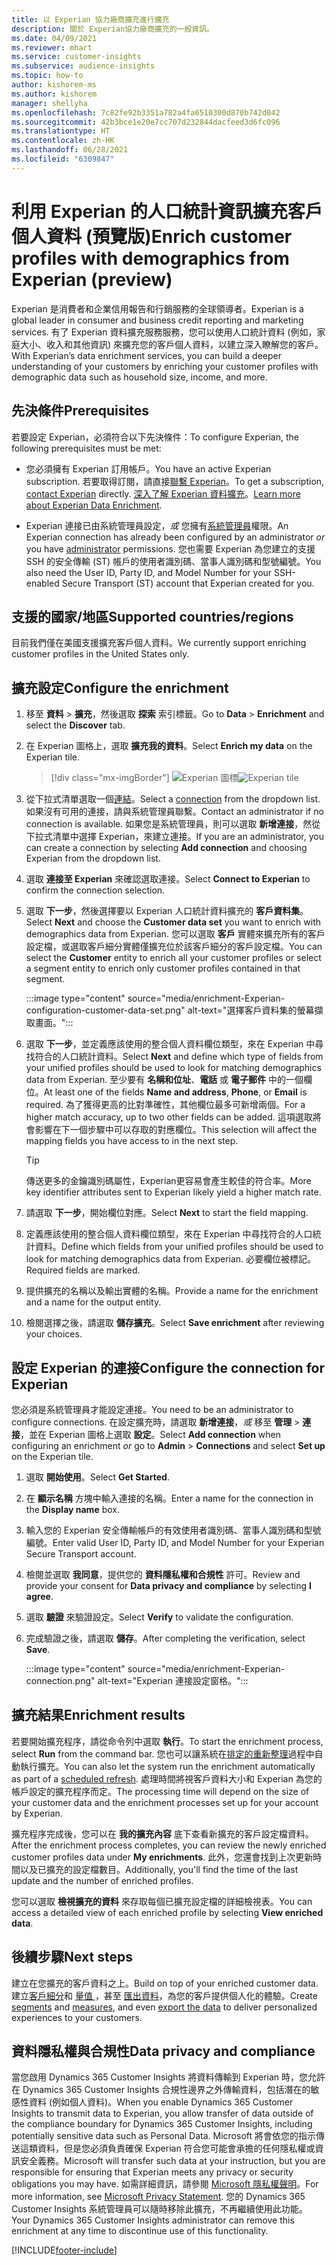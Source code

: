 ```yaml
---
title: 以 Experian 協力廠商擴充進行擴充
description: 關於 Experian協力廠商擴充的一般資訊。
ms.date: 04/09/2021
ms.reviewer: mhart
ms.service: customer-insights
ms.subservice: audience-insights
ms.topic: how-to
author: kishorem-ms
ms.author: kishorem
manager: shellyha
ms.openlocfilehash: 7c82fe92b3351a782a4fa6510300d870b742d042
ms.sourcegitcommit: 42b3bce1e20e7cc707d232844dacfeed3d6fc096
ms.translationtype: HT
ms.contentlocale: zh-HK
ms.lasthandoff: 06/28/2021
ms.locfileid: "6309847"
---
```

# <a name="enrich-customer-profiles-with-demographics-from-experian-preview"></a><span data-ttu-id="33eb2-103">利用 Experian 的人口統計資訊擴充客戶個人資料 (預覽版)</span><span class="sxs-lookup"><span data-stu-id="33eb2-103">Enrich customer profiles with demographics from Experian (preview)</span></span>

<span data-ttu-id="33eb2-104">Experian 是消費者和企業信用報告和行銷服務的全球領導者。</span><span class="sxs-lookup"><span data-stu-id="33eb2-104">Experian is a global leader in consumer and business credit reporting and marketing services.</span></span> <span data-ttu-id="33eb2-105">有了 Experian 資料擴充服務服務，您可以使用人口統計資料 (例如，家庭大小、收入和其他資訊) 來擴充您的客戶個人資料，以建立深入瞭解您的客戶。</span><span class="sxs-lookup"><span data-stu-id="33eb2-105">With Experian’s data enrichment services, you can build a deeper understanding of your customers by enriching your customer profiles with demographic data such as household size, income, and more.</span></span>

## <a name="prerequisites"></a><span data-ttu-id="33eb2-106">先決條件</span><span class="sxs-lookup"><span data-stu-id="33eb2-106">Prerequisites</span></span>

<span data-ttu-id="33eb2-107">若要設定 Experian，必須符合以下先決條件：</span><span class="sxs-lookup"><span data-stu-id="33eb2-107">To configure Experian, the following prerequisites must be met:</span></span>

- <span data-ttu-id="33eb2-108">您必須擁有 Experian 訂用帳戶。</span><span class="sxs-lookup"><span data-stu-id="33eb2-108">You have an active Experian subscription.</span></span> <span data-ttu-id="33eb2-109">若要取得訂閱，請直接[聯繫 Experian](https://www.experian.com/marketing-services/contact)。</span><span class="sxs-lookup"><span data-stu-id="33eb2-109">To get a subscription, [contact Experian](https://www.experian.com/marketing-services/contact) directly.</span></span> <span data-ttu-id="33eb2-110">[深入了解 Experian 資料擴充](https://www.experian.com/marketing-services/microsoft?cmpid=ems_web_mci_cdppage)。</span><span class="sxs-lookup"><span data-stu-id="33eb2-110">[Learn more about Experian Data Enrichment](https://www.experian.com/marketing-services/microsoft?cmpid=ems_web_mci_cdppage).</span></span>

- <span data-ttu-id="33eb2-111">Experian 連接已由系統管理員設定，*或* 您擁有[系統管理員](permissions.md#administrator)權限。</span><span class="sxs-lookup"><span data-stu-id="33eb2-111">An Experian connection has already been configured by an administrator *or* you have [administrator](permissions.md#administrator) permissions.</span></span> <span data-ttu-id="33eb2-112">您也需要 Experian 為您建立的支援 SSH 的安全傳輸 (ST) 帳戶的使用者識別碼、當事人識別碼和型號編號。</span><span class="sxs-lookup"><span data-stu-id="33eb2-112">You also need the User ID, Party ID, and Model Number for your SSH-enabled Secure Transport (ST) account that Experian created for you.</span></span>

## <a name="supported-countriesregions"></a><span data-ttu-id="33eb2-113">支援的國家/地區</span><span class="sxs-lookup"><span data-stu-id="33eb2-113">Supported countries/regions</span></span>

<span data-ttu-id="33eb2-114">目前我們僅在美國支援擴充客戶個人資料。</span><span class="sxs-lookup"><span data-stu-id="33eb2-114">We currently support enriching customer profiles in the United States only.</span></span>

## <a name="configure-the-enrichment"></a><span data-ttu-id="33eb2-115">擴充設定</span><span class="sxs-lookup"><span data-stu-id="33eb2-115">Configure the enrichment</span></span>

1. <span data-ttu-id="33eb2-116">移至 **資料** > **擴充**，然後選取 **探索** 索引標籤。</span><span class="sxs-lookup"><span data-stu-id="33eb2-116">Go to **Data** > **Enrichment** and select the **Discover** tab.</span></span>

1. <span data-ttu-id="33eb2-117">在 Experian 圖格上，選取 **擴充我的資料**。</span><span class="sxs-lookup"><span data-stu-id="33eb2-117">Select **Enrich my data** on the Experian tile.</span></span>

   > [!div class="mx-imgBorder"]
   > <span data-ttu-id="33eb2-118">![Experian 圖標](media/experian-tile.png "Experian tile")</span><span class="sxs-lookup"><span data-stu-id="33eb2-118">![Experian tile](media/experian-tile.png "Experian tile")</span></span>
   > 

1. <span data-ttu-id="33eb2-119">從下拉式清單選取一個[連結](connections.md)。</span><span class="sxs-lookup"><span data-stu-id="33eb2-119">Select a [connection](connections.md) from the dropdown list.</span></span> <span data-ttu-id="33eb2-120">如果沒有可用的連接，請與系統管理員聯繫。</span><span class="sxs-lookup"><span data-stu-id="33eb2-120">Contact an administrator if no connection is available.</span></span> <span data-ttu-id="33eb2-121">如果您是系統管理員，則可以選取 **新增連接**，然從下拉式清單中選擇 Experian，來建立連接。</span><span class="sxs-lookup"><span data-stu-id="33eb2-121">If you are an administrator, you can create a connection by selecting **Add connection** and choosing Experian from the dropdown list.</span></span> 

1. <span data-ttu-id="33eb2-122">選取 **連接至 Experian** 來確認選取連接。</span><span class="sxs-lookup"><span data-stu-id="33eb2-122">Select **Connect to Experian** to confirm the connection selection.</span></span>

1.  <span data-ttu-id="33eb2-123">選取 **下一步**，然後選擇要以 Experian 人口統計資料擴充的 **客戶資料集**。</span><span class="sxs-lookup"><span data-stu-id="33eb2-123">Select **Next** and choose the **Customer data set** you want to enrich with demographics data from Experian.</span></span> <span data-ttu-id="33eb2-124">您可以選取 **客戶** 實體來擴充所有的客戶設定檔，或選取客戶細分實體僅擴充位於該客戶細分的客戶設定檔。</span><span class="sxs-lookup"><span data-stu-id="33eb2-124">You can select the **Customer** entity to enrich all your customer profiles or select a segment entity to enrich only customer profiles contained in that segment.</span></span>

    :::image type="content" source="media/enrichment-Experian-configuration-customer-data-set.png" alt-text="選擇客戶資料集的螢幕擷取畫面。":::

1. <span data-ttu-id="33eb2-126">選取 **下一步**，並定義應該使用的整合個人資料欄位類型，來在 Experian 中尋找符合的人口統計資料。</span><span class="sxs-lookup"><span data-stu-id="33eb2-126">Select **Next** and define which type of fields from your unified profiles should be used to look for matching demographics data from Experian.</span></span> <span data-ttu-id="33eb2-127">至少要有 **名稱和位址**、**電話** 或 **電子郵件** 中的一個欄位。</span><span class="sxs-lookup"><span data-stu-id="33eb2-127">At least one of the fields **Name and address**, **Phone**, or **Email** is required.</span></span> <span data-ttu-id="33eb2-128">為了獲得更高的比對準確性，其他欄位最多可新增兩個。</span><span class="sxs-lookup"><span data-stu-id="33eb2-128">For a higher match accuracy, up to two other fields can be added.</span></span> <span data-ttu-id="33eb2-129">這項選取將會影響在下一個步驟中可以存取的對應欄位。</span><span class="sxs-lookup"><span data-stu-id="33eb2-129">This selection will affect the mapping fields you have access to in the next step.</span></span>

    > [!TIP]
    > <span data-ttu-id="33eb2-130">傳送更多的金鑰識別碼屬性，Experian更容易會產生較佳的符合率。</span><span class="sxs-lookup"><span data-stu-id="33eb2-130">More key identifier attributes sent to Experian likely yield a higher match rate.</span></span>

1. <span data-ttu-id="33eb2-131">請選取 **下一步**，開始欄位對應。</span><span class="sxs-lookup"><span data-stu-id="33eb2-131">Select **Next** to start the field mapping.</span></span>

1. <span data-ttu-id="33eb2-132">定義應該使用的整合個人資料欄位類型，來在 Experian 中尋找符合的人口統計資料。</span><span class="sxs-lookup"><span data-stu-id="33eb2-132">Define which fields from your unified profiles should be used to look for matching demographics data from Experian.</span></span> <span data-ttu-id="33eb2-133">必要欄位被標記。</span><span class="sxs-lookup"><span data-stu-id="33eb2-133">Required fields are marked.</span></span>

1. <span data-ttu-id="33eb2-134">提供擴充的名稱以及輸出實體的名稱。</span><span class="sxs-lookup"><span data-stu-id="33eb2-134">Provide a name for the enrichment and a name for the output entity.</span></span>

1. <span data-ttu-id="33eb2-135">檢閱選擇之後，請選取 **儲存擴充**。</span><span class="sxs-lookup"><span data-stu-id="33eb2-135">Select **Save enrichment** after reviewing your choices.</span></span>

## <a name="configure-the-connection-for-experian"></a><span data-ttu-id="33eb2-136">設定 Experian 的連接</span><span class="sxs-lookup"><span data-stu-id="33eb2-136">Configure the connection for Experian</span></span> 

<span data-ttu-id="33eb2-137">您必須是系統管理員才能設定連接。</span><span class="sxs-lookup"><span data-stu-id="33eb2-137">You need to be an administrator to configure connections.</span></span> <span data-ttu-id="33eb2-138">在設定擴充時，請選取 **新增連接**，*或* 移至 **管理** > **連接**，並在 Experian 圖格上選取 **設定**。</span><span class="sxs-lookup"><span data-stu-id="33eb2-138">Select **Add connection** when configuring an enrichment *or* go to **Admin** > **Connections** and select **Set up** on the Experian tile.</span></span>

1. <span data-ttu-id="33eb2-139">選取 **開始使用**。</span><span class="sxs-lookup"><span data-stu-id="33eb2-139">Select **Get Started**.</span></span>

1. <span data-ttu-id="33eb2-140">在 **顯示名稱** 方塊中輸入連接的名稱。</span><span class="sxs-lookup"><span data-stu-id="33eb2-140">Enter a name for the connection in the **Display name** box.</span></span>

1. <span data-ttu-id="33eb2-141">輸入您的 Experian 安全傳輸帳戶的有效使用者識別碼、當事人識別碼和型號編號。</span><span class="sxs-lookup"><span data-stu-id="33eb2-141">Enter valid User ID, Party ID, and Model Number for your Experian Secure Transport account.</span></span>

1. <span data-ttu-id="33eb2-142">檢閱並選取 **我同意**，提供您的 **資料隱私權和合規性** 許可。</span><span class="sxs-lookup"><span data-stu-id="33eb2-142">Review and provide your consent for **Data privacy and compliance** by selecting **I agree**.</span></span>

1. <span data-ttu-id="33eb2-143">選取 **驗證** 來驗證設定。</span><span class="sxs-lookup"><span data-stu-id="33eb2-143">Select **Verify** to validate the configuration.</span></span>

1. <span data-ttu-id="33eb2-144">完成驗證之後，請選取 **儲存**。</span><span class="sxs-lookup"><span data-stu-id="33eb2-144">After completing the verification, select **Save**.</span></span>
   
   :::image type="content" source="media/enrichment-Experian-connection.png" alt-text="Experian 連接設定窗格。":::

## <a name="enrichment-results"></a><span data-ttu-id="33eb2-146">擴充結果</span><span class="sxs-lookup"><span data-stu-id="33eb2-146">Enrichment results</span></span>

<span data-ttu-id="33eb2-147">若要開始擴充程序，請從命令列中選取 **執行**。</span><span class="sxs-lookup"><span data-stu-id="33eb2-147">To start the enrichment process, select **Run** from the command bar.</span></span> <span data-ttu-id="33eb2-148">您也可以讓系統在[排定的重新整理](system.md#schedule-tab)過程中自動執行擴充。</span><span class="sxs-lookup"><span data-stu-id="33eb2-148">You can also let the system run the enrichment automatically as part of a [scheduled refresh](system.md#schedule-tab).</span></span> <span data-ttu-id="33eb2-149">處理時間將視客戶資料大小和 Experian 為您的帳戶設定的擴充程序而定。</span><span class="sxs-lookup"><span data-stu-id="33eb2-149">The processing time will depend on the size of your customer data and the enrichment processes set up for your account by Experian.</span></span>

<span data-ttu-id="33eb2-150">擴充程序完成後，您可以在 **我的擴充內容** 底下查看新擴充的客戶設定檔資料。</span><span class="sxs-lookup"><span data-stu-id="33eb2-150">After the enrichment process completes, you can review the newly enriched customer profiles data under **My enrichments**.</span></span> <span data-ttu-id="33eb2-151">此外，您還會找到上次更新時間以及已擴充的設定檔數目。</span><span class="sxs-lookup"><span data-stu-id="33eb2-151">Additionally, you'll find the time of the last update and the number of enriched profiles.</span></span>

<span data-ttu-id="33eb2-152">您可以選取 **檢視擴充的資料** 來存取每個已擴充設定檔的詳細檢視表。</span><span class="sxs-lookup"><span data-stu-id="33eb2-152">You can access a detailed view of each enriched profile by selecting **View enriched data**.</span></span>

## <a name="next-steps"></a><span data-ttu-id="33eb2-153">後續步驟</span><span class="sxs-lookup"><span data-stu-id="33eb2-153">Next steps</span></span>

<span data-ttu-id="33eb2-154">建立在您擴充的客戶資料之上。</span><span class="sxs-lookup"><span data-stu-id="33eb2-154">Build on top of your enriched customer data.</span></span> <span data-ttu-id="33eb2-155">建立[客戶細分](segments.md)和 [量值 ](measures.md)，甚至 [匯出資料](export-destinations.md)，為您的客戶提供個人化的體驗。</span><span class="sxs-lookup"><span data-stu-id="33eb2-155">Create [segments](segments.md) and [measures](measures.md), and even [export the data](export-destinations.md) to deliver personalized experiences to your customers.</span></span>

## <a name="data-privacy-and-compliance"></a><span data-ttu-id="33eb2-156">資料隱私權與合規性</span><span class="sxs-lookup"><span data-stu-id="33eb2-156">Data privacy and compliance</span></span>

<span data-ttu-id="33eb2-157">當您啟用  Dynamics 365 Customer Insights 將資料傳輸到 Experian 時，您允許在 Dynamics 365 Customer Insights 合規性邊界之外傳輸資料，包括潛在的敏感性資料 (例如個人資料)。</span><span class="sxs-lookup"><span data-stu-id="33eb2-157">When you enable Dynamics 365 Customer Insights to transmit data to Experian, you allow transfer of data outside of the compliance boundary for Dynamics 365 Customer Insights, including potentially sensitive data such as Personal Data.</span></span> <span data-ttu-id="33eb2-158">Microsoft 將會依您的指示傳送這類資料，但是您必須負責確保 Experian 符合您可能會承擔的任何隱私權或資訊安全義務。</span><span class="sxs-lookup"><span data-stu-id="33eb2-158">Microsoft will transfer such data at your instruction, but you are responsible for ensuring that Experian meets any privacy or security obligations you may have.</span></span> <span data-ttu-id="33eb2-159">如需詳細資訊，請參閱 [Microsoft 隱私權聲明](https://go.microsoft.com/fwlink/?linkid=396732)。</span><span class="sxs-lookup"><span data-stu-id="33eb2-159">For more information, see [Microsoft Privacy Statement](https://go.microsoft.com/fwlink/?linkid=396732).</span></span>
<span data-ttu-id="33eb2-160">您的 Dynamics 365 Customer Insights 系統管理員可以隨時移除此擴充，不再繼續使用此功能。</span><span class="sxs-lookup"><span data-stu-id="33eb2-160">Your Dynamics 365 Customer Insights administrator can remove this enrichment at any time to discontinue use of this functionality.</span></span>


[!INCLUDE[footer-include](../includes/footer-banner.md)]
